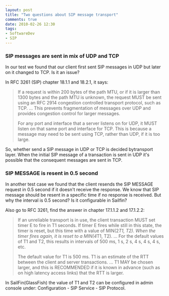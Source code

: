 ```yaml
---
layout: post
title: "Two questions about SIP message transport"
comments: true
date: 2010-02-26 12:30
tags:
- SoftwareDev
- SIP
---
```

###  SIP messages are sent in mix of UDP and TCP

In our test we found that our client first sent SIP messages in UDP but later on it changed to TCP. Is it an issue?

In RFC 3261 (SIP) chapter 18.1.1 and 18.2.1, it says:

> If a request is within 200 bytes of the path MTU, or if it is larger than 1300 bytes and the path MTU is unknown, the request MUST be sent using an RFC 2914 congestion controlled transport protocol, such as TCP. ... This prevents fragmentation of messages over UDP and provides congestion control for larger messages.
> 
> For any port and interface that a server listens on for UDP, it MUST listen on that same port and interface for TCP. This is because a message may need to be sent using TCP, rather than UDP, if it is too large.

So, whether send a SIP message in UDP or TCP is decided bytransport layer. When the initial SIP message of a transaction is sent in UDP it's possible that the consequent messages are sent in TCP.

###  SIP MESSAGE is resent in 0.5 second

In another test case we found that the client resends the SIP MESSAGE request in 0.5 second if it doesn't receive the response. We know that SIP message should be resent in a specific time if no response is received. But why the interval is 0.5 second? Is it configurable in Sailfin?

Also go to RFC 3261, find the answer in chapter 17.1.1.2 and 17.1.2.2:

> If an unreliable transport is in use, the client transaction MUST set timer E to fire in T1 seconds. If timer E fires while still in this state, the timer is reset, but this time with a value of MIN(2*T1, T2). When the timer fires again, it is reset to a MIN(4*T1, T2). ... For the default values of T1 and T2, this results in intervals of 500 ms, 1 s, 2 s, 4 s, 4 s, 4 s, etc.
> 
> The default value for T1 is 500 ms. T1 is an estimate of the RTT between the client and server transactions. ... T1 MAY be chosen larger, and this is RECOMMENDED if it is known in advance (such as on high latency access links) that the RTT is larger.

In SailFin(GlassFish) the value of T1 and T2 can be configured in admin console under: Configuration - SIP Service - SIP Protocol.
